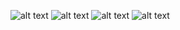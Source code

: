![alt text](https://drive.google.com/file/d/1DS1LnA36PlgtBLviR2U6hPhx-EbSQ0XP/view?usp=sharing)
![alt text](https://drive.google.com/file/d/11BFPi2C8gUOblUbWuKxfNG0ofjc6OUzf/view?usp=sharing)
![alt text](https://drive.google.com/file/d/1zBUs6PA_jE4rWGkyHm_LEjCZLr-Ky2_e/view?usp=sharing)
![alt text](https://drive.google.com/file/d/1-6fd1A4eoyxDov-6fOY-drTr4WGCLBAm/view?usp=sharing)
